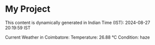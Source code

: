 # My Project

This content is dynamically generated in Indian Time (IST): 2024-08-27 20:19:59 IST


Current Weather in Coimbatore:
Temperature: 26.88 °C
Condition: haze
